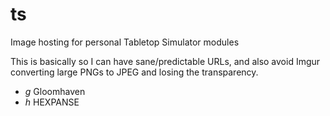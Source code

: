 # ts
Image hosting for personal Tabletop Simulator modules

This is basically so I can have sane/predictable URLs, and also avoid Imgur converting large PNGs to JPEG and losing the transparency.

* *g* Gloomhaven
* *h* HEXPANSE
